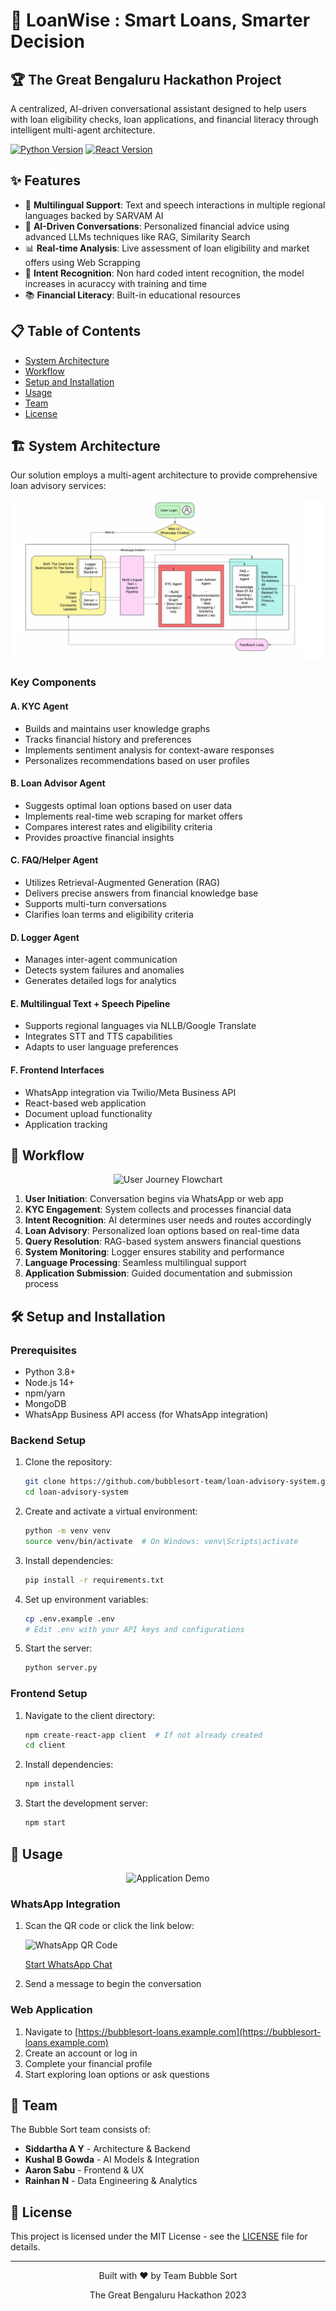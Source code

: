 # 🚀 LoanWise : Smart Loans, Smarter Decision

## 🏆 The Great Bengaluru Hackathon Project

A centralized, AI-driven conversational assistant designed to help users with loan eligibility checks, loan applications, and financial literacy through intelligent multi-agent architecture.

[![Python Version](https://img.shields.io/badge/python-3.8+-blue.svg)](https://www.python.org/downloads/)
[![React Version](https://img.shields.io/badge/react-18.0+-61DAFB.svg?logo=react)](https://reactjs.org/)

## ✨ Features

- 💬 **Multilingual Support**: Text and speech interactions in multiple regional languages backed by SARVAM AI
- 🤖 **AI-Driven Conversations**: Personalized financial advice using advanced LLMs techniques like RAG, Similarity Search
- 📊 **Real-time Analysis**: Live assessment of loan eligibility and market offers using Web Scrapping
- 🔐 **Intent Recognition**: Non hard coded intent recognition, the model increases in acuraccy with training and time
- 📚 **Financial Literacy**: Built-in educational resources

## 📋 Table of Contents

- [System Architecture](#-system-architecture)
- [Workflow](#-workflow)
- [Setup and Installation](#-setup-and-installation)
- [Usage](#-usage)
- [Team](#-team)
- [License](#-license)

## 🏗 System Architecture

Our solution employs a multi-agent architecture to provide comprehensive loan advisory services:

![System Architecture Diagram](/architecture.jpeg)

### Key Components

#### A. KYC Agent
- Builds and maintains user knowledge graphs
- Tracks financial history and preferences
- Implements sentiment analysis for context-aware responses
- Personalizes recommendations based on user profiles

#### B. Loan Advisor Agent
- Suggests optimal loan options based on user data
- Implements real-time web scraping for market offers
- Compares interest rates and eligibility criteria
- Provides proactive financial insights

#### C. FAQ/Helper Agent
- Utilizes Retrieval-Augmented Generation (RAG)
- Delivers precise answers from financial knowledge base
- Supports multi-turn conversations
- Clarifies loan terms and eligibility criteria

#### D. Logger Agent
- Manages inter-agent communication
- Detects system failures and anomalies
- Generates detailed logs for analytics

#### E. Multilingual Text + Speech Pipeline
- Supports regional languages via NLLB/Google Translate
- Integrates STT and TTS capabilities
- Adapts to user language preferences

#### F. Frontend Interfaces
- WhatsApp integration via Twilio/Meta Business API
- React-based web application
- Document upload functionality
- Application tracking

## 🔄 Workflow

<div align="center">
  <img src="https://via.placeholder.com/700x400" alt="User Journey Flowchart">
</div>

1. **User Initiation**: Conversation begins via WhatsApp or web app
2. **KYC Engagement**: System collects and processes financial data
3. **Intent Recognition**: AI determines user needs and routes accordingly
4. **Loan Advisory**: Personalized loan options based on real-time data
5. **Query Resolution**: RAG-based system answers financial questions
6. **System Monitoring**: Logger ensures stability and performance
7. **Language Processing**: Seamless multilingual support
8. **Application Submission**: Guided documentation and submission process

## 🛠 Setup and Installation

### Prerequisites

- Python 3.8+
- Node.js 14+
- npm/yarn
- MongoDB
- WhatsApp Business API access (for WhatsApp integration)

### Backend Setup

1. Clone the repository:
   ```bash
   git clone https://github.com/bubblesort-team/loan-advisory-system.git
   cd loan-advisory-system
   ```

2. Create and activate a virtual environment:
   ```bash
   python -m venv venv
   source venv/bin/activate  # On Windows: venv\Scripts\activate
   ```

3. Install dependencies:
   ```bash
   pip install -r requirements.txt
   ```

4. Set up environment variables:
   ```bash
   cp .env.example .env
   # Edit .env with your API keys and configurations
   ```

5. Start the server:
   ```bash
   python server.py
   ```

### Frontend Setup

1. Navigate to the client directory:
   ```bash
   npm create-react-app client  # If not already created
   cd client
   ```

2. Install dependencies:
   ```bash
   npm install
   ```

3. Start the development server:
   ```bash
   npm start
   ```

## 📱 Usage

<div align="center">
  <img src="https://via.placeholder.com/800x450" alt="Application Demo">
</div>

### WhatsApp Integration

1. Scan the QR code or click the link below:
   
   ![WhatsApp QR Code](https://via.placeholder.com/200x200)
   
   [Start WhatsApp Chat](https://wa.me/your-whatsapp-business-number)

2. Send a message to begin the conversation

### Web Application

1. Navigate to [https://bubblesort-loans.example.com](https://bubblesort-loans.example.com)
2. Create an account or log in
3. Complete your financial profile
4. Start exploring loan options or ask questions

## 👥 Team

The Bubble Sort team consists of:

- **Siddartha A Y** - Architecture & Backend
- **Kushal B Gowda** - AI Models & Integration
- **Aaron Sabu** - Frontend & UX
- **Rainhan N** - Data Engineering & Analytics

## 📄 License

This project is licensed under the MIT License - see the [LICENSE](LICENSE) file for details.

---

<div align="center">
  <p>Built with ❤️ by Team Bubble Sort</p>
  <p>The Great Bengaluru Hackathon 2023</p>
</div>
